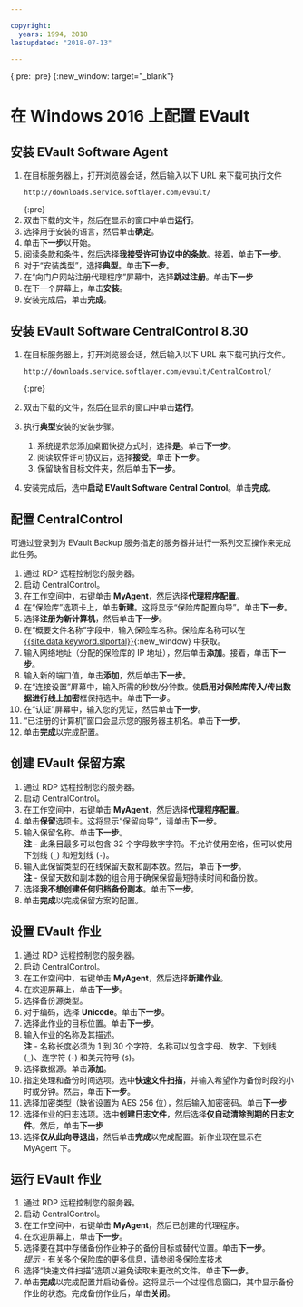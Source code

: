 ```yaml
---

copyright:
  years: 1994, 2018
lastupdated: "2018-07-13"

---
```

{:pre: .pre}
{:new_window: target="_blank"}

# 在 Windows 2016 上配置 EVault

## 安装 EVault Software Agent

1. 在目标服务器上，打开浏览器会话，然后输入以下 URL 来下载可执行文件
   ```
   http://downloads.service.softlayer.com/evault/
   ```
   {:pre}
2. 双击下载的文件，然后在显示的窗口中单击**运行**。
3. 选择用于安装的语言，然后单击**确定**。
4. 单击**下一步**以开始。
5. 阅读条款和条件，然后选择**我接受许可协议中的条款**。接着，单击**下一步**。
6. 对于“安装类型”，选择**典型**。单击**下一步**。
7. 在“向门户网站注册代理程序”屏幕中，选择**跳过注册**。单击**下一步**
8. 在下一个屏幕上，单击**安装**。
9. 安装完成后，单击**完成**。

## 安装 EVault Software CentralControl 8.30

1. 在目标服务器上，打开浏览器会话，然后输入以下 URL 来下载可执行文件。

   ```
   http://downloads.service.softlayer.com/evault/CentralControl/
   ```
   {:pre}

2. 双击下载的文件，然后在显示的窗口中单击**运行**。
3. 执行**典型**安装的安装步骤。
   1. 系统提示您添加桌面快捷方式时，选择**是**。单击**下一步**。
   2. 阅读软件许可协议后，选择**接受**。单击**下一步**。
   3. 保留缺省目标文件夹，然后单击**下一步**。
4. 安装完成后，选中**启动 EVault Software Central Control**。单击**完成**。


## 配置 CentralControl

可通过登录到为 EVault Backup 服务指定的服务器并进行一系列交互操作来完成此任务。

1. 通过 RDP 远程控制您的服务器。
2. 启动 CentralControl。
3. 在工作空间中，右键单击 **MyAgent**，然后选择**代理程序配置**。
4. 在“保险库”选项卡上，单击**新建**。这将显示“保险库配置向导”。单击**下一步**。
5. 选择**注册为新计算机**，然后单击**下一步**。
6. 在“概要文件名称”字段中，输入保险库名称。保险库名称可以在 [{{site.data.keyword.slportal}}](https://control.softlayer.com/){:new_window} 中获取。
6. 输入网络地址（分配的保险库的 IP 地址），然后单击**添加**。接着，单击**下一步**。
7. 输入新的端口值，单击**添加**，然后单击**下一步**。
8. 在“连接设置”屏幕中，输入所需的秒数/分钟数。使**启用对保险库传入/传出数据进行线上加密**框保持选中。单击**下一步**。
9. 在“认证”屏幕中，输入您的凭证，然后单击**下一步**。
10. “已注册的计算机”窗口会显示您的服务器主机名。单击**下一步**。
11.	单击**完成**以完成配置。


## 创建 EVault 保留方案

1. 通过 RDP 远程控制您的服务器。
2. 启动 CentralControl。
3. 在工作空间中，右键单击 **MyAgent**，然后选择**代理程序配置**。
4. 单击**保留**选项卡。这将显示“保留向导”，请单击**下一步**。
5. 输入保留名称。单击**下一步**。<br/>
   **注** - 此条目最多可以包含 32 个字母数字字符。不允许使用空格，但可以使用下划线 (`_`) 和短划线 (`-`)。
6. 输入此保留类型的在线保留天数和副本数。然后，单击**下一步**。<br/>
   **注** - 保留天数和副本数的组合用于确保保留最短持续时间和备份数。
7. 选择**我不想创建任何归档备份副本**。单击**下一步**。
8. 单击**完成**以完成保留方案的配置。


## 设置 EVault 作业

1. 通过 RDP 远程控制您的服务器。
2. 启动 CentralControl。
3. 在工作空间中，右键单击 **MyAgent**，然后选择**新建作业**。 
4. 在欢迎屏幕上，单击**下一步**。
5. 选择备份源类型。
6. 对于编码，选择 **Unicode**。单击**下一步**。
7. 选择此作业的目标位置。单击**下一步**。
8. 输入作业的名称及其描述。<br/>
   **注** - 名称长度必须为 1 到 30 个字符。名称可以包含字母、数字、下划线 (`_`)、连字符 (`-`) 和美元符号 (`$`)。
9. 选择数据源。单击**添加**。
10. 指定处理和备份时间选项。选中**快速文件扫描**，并输入希望作为备份时段的小时或分钟。然后，单击**下一步**。
11. 选择加密类型（缺省设置为 AES 256 位），然后输入加密密码。单击**下一步**
12. 选择作业的日志选项。选中**创建日志文件**，然后选择**仅自动清除到期的日志文件**。然后，单击**下一步**
13. 选择**仅从此向导退出**，然后单击**完成**以完成配置。新作业现在显示在 MyAgent 下。


## 运行 EVault 作业

1. 通过 RDP 远程控制您的服务器。
2. 启动 CentralControl。
3. 在工作空间中，右键单击 **MyAgent**，然后已创建的代理程序。
4. 在欢迎屏幕上，单击**下一步**。
5. 选择要在其中存储备份作业种子的备份目标或替代位置。单击**下一步**。<br/>
   *提示* - 有关多个保险库的更多信息，请参阅[多保险库技术](multivaulting.html)
6. 选择“快速文件扫描”选项以避免读取未更改的文件。单击**下一步**。
7. 单击**完成**以完成配置并启动备份。这将显示一个过程信息窗口，其中显示备份作业的状态。完成备份作业后，单击**关闭**。
